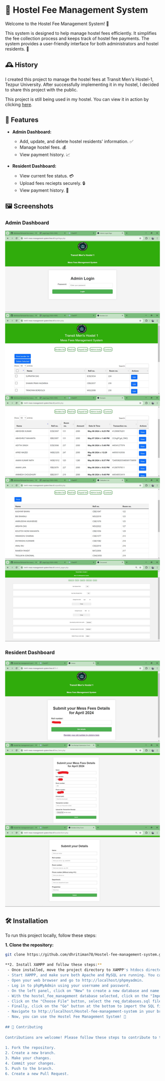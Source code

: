 # 🏫 Hostel Fee Management System

Welcome to the Hostel Fee Management System! 🌟

This system is designed to help manage hostel fees efficiently. It simplifies the fee collection process and keeps track of hostel fee payments. The system provides a user-friendly interface for both administrators and hostel residents. 💼

## 🕰️ History

I created this project to manage the hostel fees at Transit Men's Hostel-1, Tezpur University. After successfully implementing it in my hostel, I decided to share this project with the public. 

This project is still being used in my hostel. You can view it in action by clicking [here](https://tmh1-mess-management-system.free.nf/?i=1).

## 🚀 Features

- **Admin Dashboard:** 
  - Add, update, and delete hostel residents' information. ✅
  - Manage hostel fees. 💰
  - View payment history. 📈
  
- **Resident Dashboard:**
  - View current fee status. 💳
  - Upload fees reciepts securely. 🔒
  - View payment history. 📜

## 🖼️ Screenshots

### Admin Dashboard
![Admin Dashboard](assets/pics/login.jpg)
![Admin Dashboard](assets/pics/Borders.jpg)
![Admin Dashboard](assets/pics/paidlist.jpg)
![Admin Dashboard](assets/pics/defaulters.jpg)
![Admin Dashboard](assets/pics/controls.jpg)


### Resident Dashboard
![Resident Dashboard](assets/pics/homepage.jpg)
![Resident Dashboard](assets/pics/page1.jpg)
![Resident Dashboard](assets/pics/page2.jpg)


## 🛠️ Installation

To run this project locally, follow these steps:

**1. Clone the repository:**
   ```bash
   git clone https://github.com/dhritiman78/Hostel-fee-management-system.git

**2. Install XAMPP and follow these steps:**
    - Once installed, move the project directory to XAMPP's htdocs directory. This directory is usually located at C:\xampp\htdocs on Windows or /Applications/XAMPP/htdocs on macOS.
    - Start XAMPP, and make sure both Apache and MySQL are running. You can start them by clicking on the "Start" button next to each module in the XAMPP control panel.
    - Open your web browser and go to http://localhost/phpmyadmin.
    - Log in to phpMyAdmin using your username and password.
    - On the left panel, click on "New" to create a new database and name it hostel_fee_management.
    - With the hostel_fee_management database selected, click on the "Import" tab from the top menu.
    - Click on the "Choose File" button, select the req_databases.sql file you downloaded, and click "Open".
    - Finally, click on the "Go" button at the bottom to import the SQL file into the database.
    - Navigate to http://localhost/Hostel-fee-management-system in your browser.
    - Now, you can use the Hostel Fee Management System! 🎉

## 🤝 Contributing

Contributions are welcome! Please follow these steps to contribute to the project:

1. Fork the repository.
2. Create a new branch.
3. Make your changes.
4. Commit your changes.
5. Push to the branch.
6. Create a new Pull Request.
